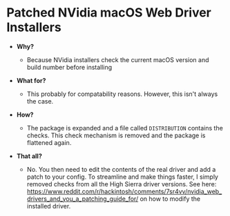 # Patched NVidia macOS Web Driver Installers

* **Why?**
    * Because NVidia installers check the current macOS version and build number before installing

* **What for?**
    * This probably for compatability reasons. However, this isn't always the case.

* **How?**
    * The package is expanded and a file called `DISTRIBUTION` contains the checks. This check mechanism is removed and the package is flattened again.

* **That all?**
    * No. You then need to edit the contents of the real driver and add a patch to your config. To streamline and make things faster, I simply removed checks from all the High Sierra driver versions. See here: https://www.reddit.com/r/hackintosh/comments/7sr4vv/nvidia_web_drivers_and_you_a_patching_guide_for/ on how to modify the installed driver.
